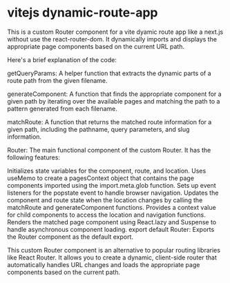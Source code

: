 # vitejs dynamic-route-app

This is a custom Router component for a vite dyamic route app like a next.js without use the react-router-dom.
It dynamically imports and displays the appropriate page components based on the current URL path.

Here's a brief explanation of the code:

getQueryParams: A helper function that extracts the dynamic parts of a route path from the given filename.

generateComponent: A function that finds the appropriate component for a given path by iterating over the available pages and matching the path to a pattern generated from each filename.

matchRoute: A function that returns the matched route information for a given path, including the pathname, query parameters, and slug information.

Router: The main functional component of the custom Router. It has the following features:

Initializes state variables for the component, route, and location.
Uses useMemo to create a pagesContext object that contains the page components imported using the import.meta.glob function.
Sets up event listeners for the popstate event to handle browser navigation.
Updates the component and route state when the location changes by calling the matchRoute and generateComponent functions.
Provides a context value for child components to access the location and navigation functions.
Renders the matched page component using React.lazy and Suspense to handle asynchronous component loading.
export default Router: Exports the Router component as the default export.

This custom Router component is an alternative to popular routing libraries like React Router. It allows you to create a dynamic, client-side router that automatically handles URL changes and loads the appropriate page components based on the current path.
